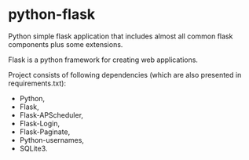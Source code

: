 # python-flask
Python simple flask application that includes almost all common flask components plus some extensions.

Flask is a python framework for creating web applications.

Project consists of following dependencies (which are also presented in requirements.txt):
- Python,
- Flask,
- Flask-APScheduler,
- Flask-Login,
- Flask-Paginate,
- Python-usernames,
- SQLite3.

